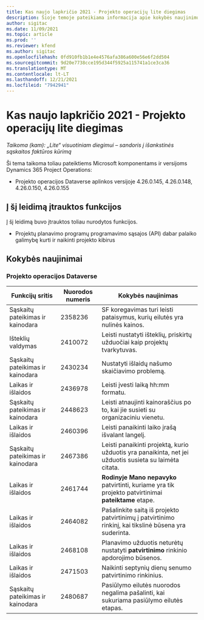 ```yaml
---
title: Kas naujo lapkričio 2021 - Projekto operacijų lite diegimas
description: Šioje temoje pateikiama informacija apie kokybės naujinimus, pasiekiamus 2021 m. lapkričio mėn.
author: sigitac
ms.date: 11/09/2021
ms.topic: article
ms.prod: ''
ms.reviewer: kfend
ms.author: sigitac
ms.openlocfilehash: 0fd910fb1b1e4e4576afa386a600e56e6f2dd504
ms.sourcegitcommit: 9d20e7738cce195d344f5925a115741a1ce3ca36
ms.translationtype: MT
ms.contentlocale: lt-LT
ms.lasthandoff: 12/21/2021
ms.locfileid: "7942941"
---
```

# <a name="whats-new-november-2021---project-operations-lite-deployment"></a>Kas naujo lapkričio 2021 - Projekto operacijų lite diegimas

_Taikoma (kam): „Lite“ visuotiniam diegimui – sandoris į išankstinės sąskaitos faktūros kūrimą_

Ši tema taikoma toliau pateiktiems Microsoft komponentams ir versijoms Dynamics 365 Project Operations:

- Projekto operacijos Dataverse aplinkos versijoje 4.26.0.145, 4.26.0.148, 4.26.0.150, 4.26.0.155
  
## <a name="features-included-in-this-release"></a>Į šį leidimą įtrauktos funkcijos

Į šį leidimą buvo įtrauktos toliau nurodytos funkcijos.

- Projektų planavimo programų programavimo sąsajos (API) dabar palaiko galimybę kurti ir naikinti projekto kibirus

## <a name="quality-updates"></a>Kokybės naujinimai

### <a name="project-operations-in-dataverse"></a>Projekto operacijos Dataverse

| Funkcijų sritis | Nuorodos numeris | Kokybės naujinimas |
| --- | --- | --- |
| Sąskaitų pateikimas ir kainodara | 2358236 | SF koregavimas turi leisti pataisymus, kurių eilutės yra nulinės kainos. |
| Išteklių valdymas | 2410072 | Leisti nustatyti išteklių, priskirtų užduočiai kaip projektų tvarkytuvas. |
| Sąskaitų pateikimas ir kainodara | 2430234 | Nustatyti išlaidų našumo skaičiavimo problemą. |
| Laikas ir išlaidos | 2436978 | Leisti įvesti laiką hh:mm formatu. |
| Sąskaitų pateikimas ir kainodara | 2448623 | Leisti atnaujinti kainoraščius po to, kai jie susieti su organizaciniu vienetu. |
| Laikas ir išlaidos | 2460396 | Leisti panaikinti laiko įrašą išvalant langelį. |
| Sąskaitų pateikimas ir kainodara | 2467386 | Leisti panaikinti projektą, kurio užduotis yra panaikinta, net jei užduotis susieta su laimėta citata. |
| Laikas ir išlaidos | 2461744 | **Rodinyje Mano nepavyko** patvirtinti, kuriame yra tik projekto patvirtinimai **pateiktame** etape. |
| Laikas ir išlaidos | 2464082 | Pašalinkite saitą iš projekto patvirtinimų į patvirtinimo rinkinį, kai tikslinė būsena yra suderinta. |
| Laikas ir išlaidos | 2468108 | Planavimo užduotis neturėtų nustatyti **patvirtinimo** rinkinio apdorojimo būsenos. |
| Laikas ir išlaidos | 2471503 | Naikinti septynių dienų senumo patvirtinimo rinkinius. |
| Sąskaitų pateikimas ir kainodara | 2480687 | Pasiūlymo eilutės nuorodos negalima pašalinti, kai sukuriama pasiūlymo eilutės etapas. |
